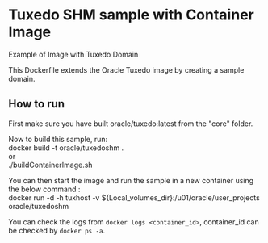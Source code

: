 
# Tuxedo SHM sample with Container Image

Example of Image with Tuxedo Domain

This Dockerfile extends the Oracle Tuxedo image by creating a sample domain.

## How to run

First make sure you have built oracle/tuxedo:latest from the "core" folder.  

Now to build this sample, run:  
docker build -t oracle/tuxedoshm .  
or  
./buildContainerImage.sh

You can then start the image and run the sample in a new container using the below command :  
docker run -d -h tuxhost -v ${Local_volumes_dir}:/u01/oracle/user_projects oracle/tuxedoshm

You can check the logs from `docker logs <container_id>`, container_id can be checked by `docker ps -a`.
